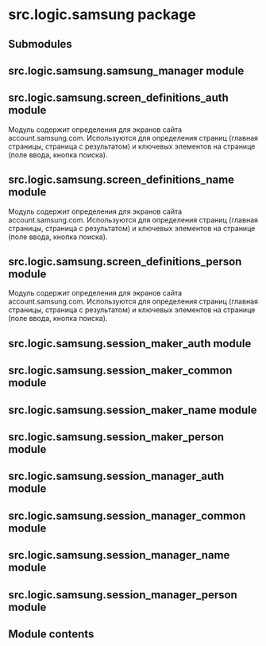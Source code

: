 # src.logic.samsung package

## Submodules

## src.logic.samsung.samsung_manager module

## src.logic.samsung.screen_definitions_auth module

Модуль содержит определения для экранов сайта account.samsung.com.
Используются для определения страниц (главная страницы, страница с результатом)
и ключевых элементов на странице (поле ввода, кнопка поиска).

## src.logic.samsung.screen_definitions_name module

Модуль содержит определения для экранов сайта account.samsung.com.
Используются для определения страниц (главная страницы, страница с результатом)
и ключевых элементов на странице (поле ввода, кнопка поиска).

## src.logic.samsung.screen_definitions_person module

Модуль содержит определения для экранов сайта account.samsung.com.
Используются для определения страниц (главная страницы, страница с результатом)
и ключевых элементов на странице (поле ввода, кнопка поиска).

## src.logic.samsung.session_maker_auth module

## src.logic.samsung.session_maker_common module

## src.logic.samsung.session_maker_name module

## src.logic.samsung.session_maker_person module

## src.logic.samsung.session_manager_auth module

## src.logic.samsung.session_manager_common module

## src.logic.samsung.session_manager_name module

## src.logic.samsung.session_manager_person module

## Module contents
